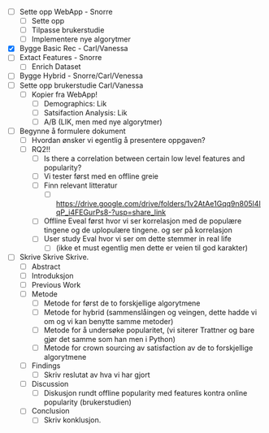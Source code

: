 * [ ] Sette opp WebApp - Snorre
  * [ ] Sette opp
  * [ ] Tilpasse brukerstudie
  * [ ] Implementere nye algorytmer
* [X] Bygge Basic Rec - Carl/Vanessa
* [ ] Extact Features - Snorre
  * [ ] Enrich Dataset
* [ ] Bygge Hybrid - Snorre/Carl/Venessa
* [ ] Sette opp brukerstudie Carl/Vanessa
  * [ ] Kopier fra WebApp! 
    * [ ] Demographics: Lik
    * [ ] Satsifaction Analysis: Lik
    * [ ] A/B (LIK, men med nye algorytmer)
* [ ] Begynne å formulere dokument
  * [ ] Hvordan ønsker vi egentlig å presentere oppgaven?
  * [ ] RQ2!! 
    * [ ] Is there a correlation between certain low level features and popularity?
    * [ ] Vi tester først med en offline greie
    * [ ] Finn relevant litteratur
      * [ ] https://drive.google.com/drive/folders/1v2AtAe1Gqq9n805l4IqP_i4FEGurPs8-?usp=share_link
    * [ ] Offline Eveal først hvor vi ser korrelasjon med de populære tingene og de uplopulære tingene. og ser på korrelasjon
    * [ ] User study Eval hvor vi ser om dette stemmer in real life
      * [ ] (ikke et must egentlig men dette er veien til god karakter)
* [ ] Skrive Skrive Skrive.
  * [ ] Abstract
  * [ ] Introduksjon
  * [ ] Previous Work
  * [ ] Metode
    * [ ] Metode for først de to forskjellige algorytmene
    * [ ] Metode for hybrid (sammenslåingen og veingen, dette hadde vi om og vi kan benytte samme metoder)
    * [ ] Metode for å undersøke popularitet, (vi siterer Trattner og bare gjør det samme som han men i Python)
    * [ ] Metode for crown sourcing av satisfaction av de to forskjellige algorytmene
  * [ ] Findings
    * [ ] Skriv reslutat av hva vi har gjort
  * [ ] Discussion
    * [ ] Diskusjon rundt offline popularity med features kontra online popularity (brukerstudien)
  * [ ] Conclusion
    * [ ] Skriv konklusjon.